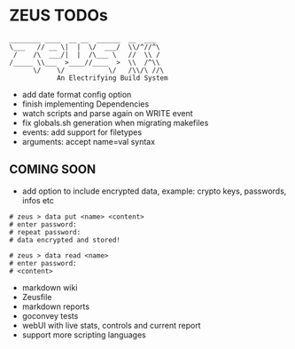 # ZEUS TODOs

    ________ ____  __ __  ______  __  ___
    \___   // __ \|  |  \/  ___/  \\/^//^\
     /    /\  ___/|  |  /\___ \   //  \\ /
    /_____ \\___  >____//____  >  \\  /^\\
          \/    \/           \/   /\\/\ //\
                An Electrifying Build System

- add date format config option
- finish implementing Dependencies
- watch scripts and parse again on WRITE event
- fix globals.sh generation when migrating makefiles
- events: add support for filetypes
- arguments: accept name=val syntax

## COMING SOON

- add option to include encrypted data, example: crypto keys, passwords, infos etc

```shell
# zeus > data put <name> <content>
# enter password:
# repeat password:
# data encrypted and stored!

# zeus > data read <name>
# enter password:
# <content>
```

- markdown wiki
- Zeusfile
- markdown reports
- goconvey tests
- webUI with live stats, controls and current report
- support more scripting languages